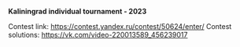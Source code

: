 **Kaliningrad individual tournament - 2023**

Contest link: https://contest.yandex.ru/contest/50624/enter/
Contest solutions: https://vk.com/video-220013589_456239017



